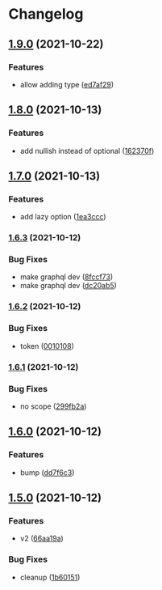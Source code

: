 # Changelog

## [1.9.0](https://www.github.com/withshepherd/graphql-codegen-zod/compare/v1.8.0...v1.9.0) (2021-10-22)


### Features

* allow adding type ([ed7af29](https://www.github.com/withshepherd/graphql-codegen-zod/commit/ed7af2911dfc60cb15e611b7f266bfa1fc807fb4))

## [1.8.0](https://www.github.com/withshepherd/graphql-codegen-zod/compare/v1.7.0...v1.8.0) (2021-10-13)


### Features

* add nullish instead of optional ([162370f](https://www.github.com/withshepherd/graphql-codegen-zod/commit/162370fcc0660584f69b0ff0b084fb4bfcb06032))

## [1.7.0](https://www.github.com/withshepherd/graphql-codegen-zod/compare/v1.6.3...v1.7.0) (2021-10-13)


### Features

* add lazy option ([1ea3ccc](https://www.github.com/withshepherd/graphql-codegen-zod/commit/1ea3cccd5fb7ccef2a8ca9c42d1ca13721e35bb8))

### [1.6.3](https://www.github.com/withshepherd/graphql-codegen-zod/compare/v1.6.2...v1.6.3) (2021-10-12)


### Bug Fixes

* make graphql dev ([8fccf73](https://www.github.com/withshepherd/graphql-codegen-zod/commit/8fccf732a3808218199bbe484a1bd0601d608a59))
* make graphql dev ([dc20ab5](https://www.github.com/withshepherd/graphql-codegen-zod/commit/dc20ab52c74f0cf0b0f1d7a7fd3ab55043f72c09))

### [1.6.2](https://www.github.com/withshepherd/graphql-codegen-zod/compare/v1.6.1...v1.6.2) (2021-10-12)


### Bug Fixes

* token ([0010108](https://www.github.com/withshepherd/graphql-codegen-zod/commit/001010802ee52e661016f332ddf5578c7965a9b7))

### [1.6.1](https://www.github.com/withshepherd/graphql-codegen-zod/compare/v1.6.0...v1.6.1) (2021-10-12)


### Bug Fixes

* no scope ([299fb2a](https://www.github.com/withshepherd/graphql-codegen-zod/commit/299fb2a81afae27e4a0a8972c1913768c8b5ecc7))

## [1.6.0](https://www.github.com/withshepherd/graphql-codegen-zod/compare/v1.5.0...v1.6.0) (2021-10-12)


### Features

* bump ([dd7f6c3](https://www.github.com/withshepherd/graphql-codegen-zod/commit/dd7f6c3552bb0d3234445429dc496212dfff2d53))

## [1.5.0](https://www.github.com/withshepherd/graphql-codegen-zod/compare/v1.4.1...v1.5.0) (2021-10-12)


### Features

* v2 ([66aa19a](https://www.github.com/withshepherd/graphql-codegen-zod/commit/66aa19a4e8cf91b0dfb85f492429e6a0dd03029b))


### Bug Fixes

* cleanup ([1b60151](https://www.github.com/withshepherd/graphql-codegen-zod/commit/1b6015157dcd579b8c45fa66cca10c26989452cb))
